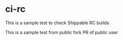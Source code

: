 # ci-rc

This is a sample test to check Shippable RC builds

This is a sample test from public fork PR of public user
